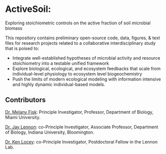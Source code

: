 # ActiveSoil: 
Exploring stoichiometric controls on the active fraction of soil microbial biomass

This repository contains preliminary open-source code, data, figures, & text files for research projects related to a collaborative interdisciplinary study that is poised to: 

* Integrate well-established hypotheses of microbial activity and resource stoichiometry into a testable unified framework
* Explore biological, ecological, and ecosystem feedbacks that scale from individual-level physiology to ecosystem level biogeochemistry
* Push the limits of modern ecological modeling with information intensive and highly dynamic individual-based models.

## Contributors
[Dr. Melany Fisk](http://www.units.miamioh.edu/melanyfisklab/): Principle Investigator, Professor, Department of Biology, Miami University.

[Dr. Jay Lennon](http://www.indiana.edu/~microbes/people.php): co-Principle Investigator, Associate Professor, Department of Biology, Indiana University, Bloomington.

[Dr. Ken Locey](http://kenlocey.weecology.org/): co-Principle Investigator, Postdoctoral Fellow in the Lennon Lab.
